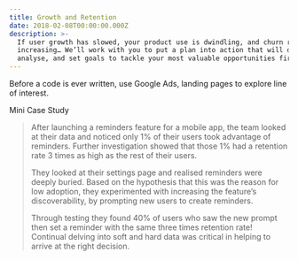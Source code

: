 ```yaml
---
title: Growth and Retention
date: 2018-02-08T00:00:00.000Z
description: >-
  If user growth has slowed, your product use is dwindling, and churn rates are
  increasing… We’ll work with you to put a plan into action that will dissect,
  analyse, and set goals to tackle your most valuable opportunities first.
---
```

Before a code is ever written, use Google Ads, landing pages to explore line of interest.

Mini Case Study

> After launching a reminders feature for a mobile app, the team looked at their data and noticed only 1% of their users took advantage of reminders. Further investigation showed that those 1% had a retention rate 3 times as high as the rest of their users. 
>
>
>
> They looked at their settings page and realised reminders were deeply buried. Based on the hypothesis that this was the reason for low adoption, they experimented with increasing the feature’s discoverability, by prompting new users to create reminders. 
>
>
>
> Through testing they found 40% of users who saw the new prompt then set a reminder with the same three times retention rate! Continual delving into soft and hard data was critical in helping to arrive at the right decision.
